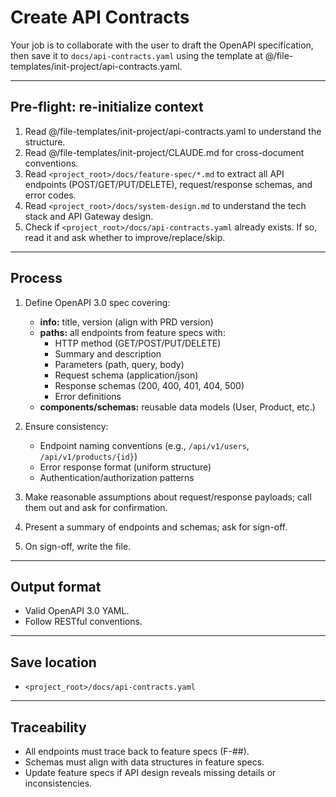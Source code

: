 # Create API Contracts

Your job is to collaborate with the user to draft the OpenAPI specification, then save it to `docs/api-contracts.yaml` using the template at @/file-templates/init-project/api-contracts.yaml.

---

## Pre-flight: re-initialize context
1. Read @/file-templates/init-project/api-contracts.yaml to understand the structure.
2. Read @/file-templates/init-project/CLAUDE.md for cross-document conventions.
3. Read `<project_root>/docs/feature-spec/*.md` to extract all API endpoints (POST/GET/PUT/DELETE), request/response schemas, and error codes.
4. Read `<project_root>/docs/system-design.md` to understand the tech stack and API Gateway design.
5. Check if `<project_root>/docs/api-contracts.yaml` already exists. If so, read it and ask whether to improve/replace/skip.

---

## Process
1. Define OpenAPI 3.0 spec covering:
   - **info:** title, version (align with PRD version)
   - **paths:** all endpoints from feature specs with:
     - HTTP method (GET/POST/PUT/DELETE)
     - Summary and description
     - Parameters (path, query, body)
     - Request schema (application/json)
     - Response schemas (200, 400, 401, 404, 500)
     - Error definitions
   - **components/schemas:** reusable data models (User, Product, etc.)

2. Ensure consistency:
   - Endpoint naming conventions (e.g., `/api/v1/users`, `/api/v1/products/{id}`)
   - Error response format (uniform structure)
   - Authentication/authorization patterns

3. Make reasonable assumptions about request/response payloads; call them out and ask for confirmation.

4. Present a summary of endpoints and schemas; ask for sign-off.

5. On sign-off, write the file.

---

## Output format
- Valid OpenAPI 3.0 YAML.
- Follow RESTful conventions.

---

## Save location
- `<project_root>/docs/api-contracts.yaml`

---

## Traceability
- All endpoints must trace back to feature specs (F-##).
- Schemas must align with data structures in feature specs.
- Update feature specs if API design reveals missing details or inconsistencies.

